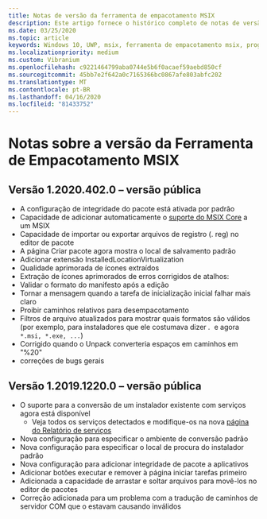 ```yaml
---
title: Notas de versão da ferramenta de empacotamento MSIX
description: Este artigo fornece o histórico completo de notas de versão para diferentes versões da ferramenta de empacotamento MSIX.
ms.date: 03/25/2020
ms.topic: article
keywords: Windows 10, UWP, msix, ferramenta de empacotamento msix, programa Insider
ms.localizationpriority: medium
ms.custom: Vibranium
ms.openlocfilehash: c9221464799aba0744e5b6f0acaef59aebd850cf
ms.sourcegitcommit: 45bb7e2f642a0c7165366bc0867afe803abfc202
ms.translationtype: MT
ms.contentlocale: pt-BR
ms.lasthandoff: 04/16/2020
ms.locfileid: "81433752"
---
```

# <a name="release-notes-for-the-msix-packaging-tool"></a>Notas sobre a versão da Ferramenta de Empacotamento MSIX

## <a name="version-120204020---public-release"></a>Versão 1.2020.402.0 – versão pública
- A configuração de integridade do pacote está ativada por padrão
- Capacidade de adicionar automaticamente o [suporte do MSIX Core](../../msix-core/msixcore.md) a um MSIX
- Capacidade de importar ou exportar arquivos de registro (. reg) no editor de pacote
- A página Criar pacote agora mostra o local de salvamento padrão
- Adicionar extensão InstalledLocationVirtualization
- Qualidade aprimorada de ícones extraídos
- Extração de ícones aprimorados de erros corrigidos de atalhos:
- Validar o formato do manifesto após a edição 
- Tornar a mensagem quando a tarefa de inicialização inicial falhar mais claro 
- Proibir caminhos relativos para desempacotamento 
- Filtros de arquivo atualizados para mostrar quais formatos são válidos (por exemplo, para instaladores que ele costumava dizer *.*  e agora `*.msi, *.exe, ...`) 
- Corrigido quando o Unpack converteria espaços em caminhos em "%20"
- correções de bugs gerais

## <a name="version-1201912200---public-release"></a>Versão 1.2019.1220.0 – versão pública
- O suporte para a conversão de um instalador existente com serviços agora está disponível
  - Veja todos os serviços detectados e modifique-os na nova [página do Relatório de serviços](../convert-an-installer-with-services.md)
- Nova configuração para especificar o ambiente de conversão padrão
- Nova configuração para especificar o local de procura do instalador padrão
- Nova configuração para adicionar integridade de pacote a aplicativos
- Adicionar botões executar e remover à página iniciar tarefas primeiro
- Adicionada a capacidade de arrastar e soltar arquivos para movê-los no editor de pacotes
- Correção adicionada para um problema com a tradução de caminhos de servidor COM que o estavam causando inválidos
